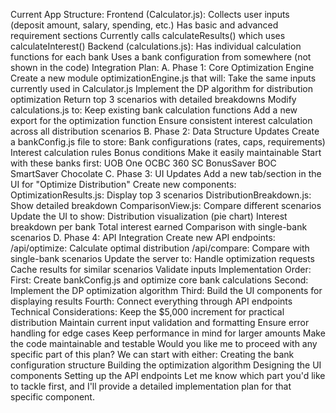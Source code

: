 Current App Structure:
Frontend (Calculator.js):
Collects user inputs (deposit amount, salary, spending, etc.)
Has basic and advanced requirement sections
Currently calls calculateResults() which uses calculateInterest()
Backend (calculations.js):
Has individual calculation functions for each bank
Uses a bank configuration from somewhere (not shown in the code)
Integration Plan:
A. Phase 1: Core Optimization Engine
Create a new module optimizationEngine.js that will:
Take the same inputs currently used in Calculator.js
Implement the DP algorithm for distribution optimization
Return top 3 scenarios with detailed breakdowns
Modify calculations.js to:
Keep existing bank calculation functions
Add a new export for the optimization function
Ensure consistent interest calculation across all distribution scenarios
B. Phase 2: Data Structure Updates
Create a bankConfig.js file to store:
Bank configurations (rates, caps, requirements)
Interest calculation rules
Bonus conditions
Make it easily maintainable
Start with these banks first:
UOB One
OCBC 360
SC BonusSaver
BOC SmartSaver
Chocolate
C. Phase 3: UI Updates
Add a new tab/section in the UI for "Optimize Distribution"
Create new components:
OptimizationResults.js: Display top 3 scenarios
DistributionBreakdown.js: Show detailed breakdown
ComparisonView.js: Compare different scenarios
Update the UI to show:
Distribution visualization (pie chart)
Interest breakdown per bank
Total interest earned
Comparison with single-bank scenarios
D. Phase 4: API Integration
Create new API endpoints:
/api/optimize: Calculate optimal distribution
/api/compare: Compare with single-bank scenarios
Update the server to:
Handle optimization requests
Cache results for similar scenarios
Validate inputs
Implementation Order:
First: Create bankConfig.js and optimize core bank calculations
Second: Implement the DP optimization algorithm
Third: Build the UI components for displaying results
Fourth: Connect everything through API endpoints
Technical Considerations:
Keep the $5,000 increment for practical distribution
Maintain current input validation and formatting
Ensure error handling for edge cases
Keep performance in mind for larger amounts
Make the code maintainable and testable
Would you like me to proceed with any specific part of this plan? We can start with either:
Creating the bank configuration structure
Building the optimization algorithm
Designing the UI components
Setting up the API endpoints
Let me know which part you'd like to tackle first, and I'll provide a detailed implementation plan for that specific component.

